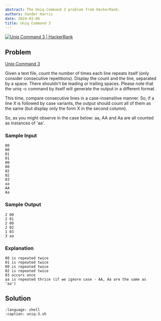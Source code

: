 ```yaml
---
abstract: The Uniq Command 3 problem from HackerRank.
authors: Xander Harris
date: 2024-03-06
title: Uniq Command 3
---
```


[![Uniq Command 3 | HackerRank](https://img.shields.io/badge/HackerRank-green?style=for-the-badge&logo=hackerrank&label=uniq%203)](https://www.hackerrank.com/challenges/text-processing-in-linux-the-uniq-command-3/)

## Problem

[Uniq Command 3](https://www.hackerrank.com/challenges/text-processing-in-linux-the-uniq-command-3/problem?isFullScreen=true)

Given a text file, count the number of times each line repeats itself (only consider consecutive repetitions). Display the count and the line, separated by a space. There shouldn't be leading or trailing spaces. Please note that the uniq -c command by itself will generate the output in a different format.

This time, compare consecutive lines in a case-insensitive manner. So, if a line X is followed by case variants, the output should count all of them as the same (but display only the form X in the second column).

So, as you might observe in the case below: aa, AA and Aa are all counted as instances of 'aa'.

### Sample Input

```{code-block} shell
00
00
01
01
00
00
02
02
03
aa
AA
Aa
```

### Sample Output

```{code-block} shell
2 00
2 01
2 00
2 02
1 03
3 aa
```

### Explanation

```{code-block} shell
00 is repeated twice
01 is repeated twice
00 is repeated twice
02 is repeated twice
03 occurs once
aa is repeated thrice (if we ignore case - AA, Aa are the same as 'aa')
```

## Solution

```{literalinclude} uniq-3.sh
:language: shell
:caption: uniq-3.sh
```
